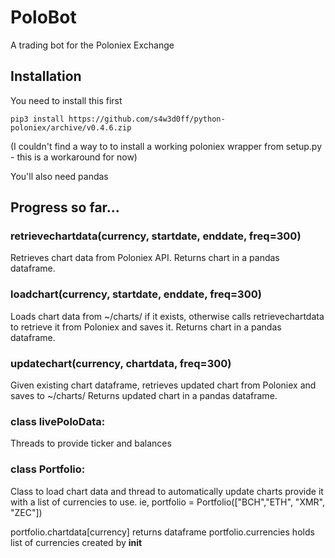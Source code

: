 # PoloBot
A trading bot for the Poloniex Exchange

## Installation

You need to install this first

`pip3 install https://github.com/s4w3d0ff/python-poloniex/archive/v0.4.6.zip`

(I couldn't find a way to to install a working poloniex wrapper from setup.py - this is a workaround for now)

You'll also need pandas

## Progress so far...

### retrievechartdata(currency, startdate, enddate, freq=300)
Retrieves chart data from Poloniex API.
Returns chart in a pandas dataframe.

### loadchart(currency, startdate, enddate, freq=300)
Loads chart data from ~/charts/ if it exists, otherwise calls retrievechartdata to retrieve it from Poloniex and saves it.
Returns chart in a pandas dataframe.

### updatechart(currency, chartdata, freq=300)
Given existing chart dataframe, retrieves updated chart from Poloniex and saves to ~/charts/
Returns updated chart in a pandas dataframe.

### class livePoloData:
Threads to provide ticker and balances

### class Portfolio:
Class to load chart data and thread to automatically update charts
provide it with a list of currencies to use.
ie, portfolio = Portfolio(["BCH","ETH", "XMR", "ZEC"])

portfolio.chartdata[currency] returns dataframe
portfolio.currencies holds list of currencies created by __init__
